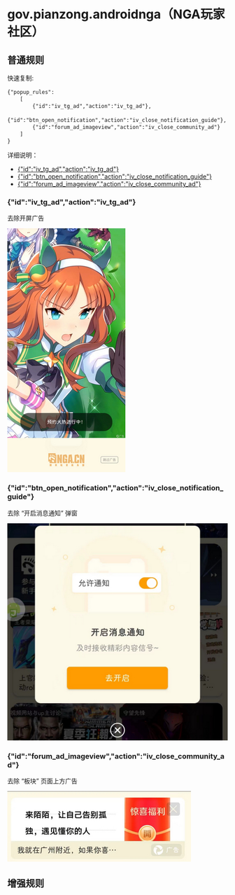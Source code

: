# gov.pianzong.androidnga（NGA玩家社区）

## 普通规则

快速复制:
```
{"popup_rules":
    [
        {"id":"iv_tg_ad","action":"iv_tg_ad"},
        {"id":"btn_open_notification","action":"iv_close_notification_guide"},
        {"id":"forum_ad_imageview","action":"iv_close_community_ad"}
    ]
}
```
详细说明：
- [{"id":"iv_tg_ad","action":"iv_tg_ad"}](#idiv_tg_adactioniv_tg_ad)
- [{"id":"btn_open_notification","action":"iv_close_notification_guide"}](#idbtn_open_notificationactioniv_close_notification_guide)
- [{"id":"forum_ad_imageview","action":"iv_close_community_ad"}](#idforum_ad_imageviewactioniv_close_community_ad)

### {"id":"iv_tg_ad","action":"iv_tg_ad"}
去除开屏广告

![](./assets/开屏广告.jpg)

### {"id":"btn_open_notification","action":"iv_close_notification_guide"}
去除 “开启消息通知” 弹窗

![](./assets/开启消息通知弹窗.jpg)

### {"id":"forum_ad_imageview","action":"iv_close_community_ad"}
去除 “板块” 页面上方广告

![](./assets/板块页面上方广告.jpg)

## 增强规则
